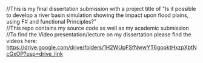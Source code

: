 //This is my final dissertation submission with a project title of "Is it possible to develop a river basin simulation showing the impact upon flood plains, using F# and functional Principles?"<br/>
//This repo contains my source code as well as my academic submission<br/>
//To find the Video presentation/lecture on my dissertation please find the videos here:
https://drive.google.com/drive/folders/1H2WUpFSfNwwYT6gopktHxzpXbtNcGxOP?usp=drive_link
